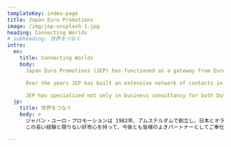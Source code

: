 ```yaml
---
templateKey: index-page
title: Japan Euro Promotions
image: /img/jep-unsplash-1.jpg
heading: Connecting Worlds
# subheading: 世界をつなぐ
intro:
  en:
    title: Connecting Worlds
    body:
      Japan Euro Promotions (JEP) has functioned as a gateway from Europe to Japan and Vice versa ever since 1982. Our Japanese and European clients vary from hospitality companies to research institutions, import and export companies environmental involved companies, but also to artists, cultural theme parcs, museums, TV-stations, newspapers,.

      Over the years JEP has built an extensive network of contacts in Japan and Europe and has acquired experience in various fields.

      JEP has specialized not only in business consultancy for both Dutch and Japanese companies and municipalities, but also has broad experience in media coordination and planning of cultural and social events. [Book 'Learning the Dutch Way'](/img/book-takeshi.jpg)
  jp:
    title: 世界をつなぐ
    body: >
      ジャパン・ユーロ・プロモーションは 1982年、アムステルダムで創立し、日本とオランダをはじめとする欧州の国々との政治、経済、メディア、文化の交流促進に勤めて来ました。ジャパン・ユーロ・プロモーションは 創設以来、東西の橋として企業や団体のさまざまな課題を解決し、そこに新たな生きを引き込み、また、政府、自治体、商社、企業、博物館、新聞社、テレービ局、出版翻訳通訳事務所、ＮＧＯ，ＮＰＯなどの幅広いネットワークを通して広い分野の専門的知識を貯蓄して参りました。
      この長い経験と限りない好奇心を持って、今後とも皆様のよきパートナーとしてご奉仕させて頂きたいと存じております。

---
```

